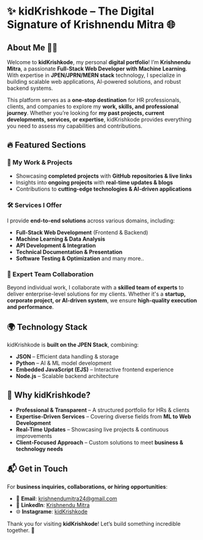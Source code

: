 # ✨ kidKrishkode – The Digital Signature of Krishnendu Mitra 🌐  

## About Me 👨‍💻  

Welcome to **kidKrishkode**, my personal **digital portfolio**! I’m **Krishnendu Mitra**, a passionate **Full-Stack Web Developer with Machine Learning**. With expertise in **JPEN/JPRN/MERN stack** technology, I specialize in building scalable web applications, AI-powered solutions, and robust backend systems.  

This platform serves as a **one-stop destination** for HR professionals, clients, and companies to explore my **work, skills, and professional journey**. Whether you’re looking for **my past projects, current developments, services, or expertise**, kidKrishkode provides everything you need to assess my capabilities and contributions.  

## 🔥 Featured Sections  

### 🚀 My Work & Projects  
- Showcasing **completed projects** with **GitHub repositories & live links**  
- Insights into **ongoing projects** with **real-time updates & blogs**  
- Contributions to **cutting-edge technologies & AI-driven applications**  

### 🛠️ Services I Offer  
I provide **end-to-end solutions** across various domains, including:  
- **Full-Stack Web Development** (Frontend & Backend)  
- **Machine Learning & Data Analysis**  
- **API Development & Integration**  
- **Technical Documentation & Presentation**  
- **Software Testing & Optimization**
  and many more..

### 👥 Expert Team Collaboration  
Beyond individual work, I collaborate with a **skilled team of experts** to deliver enterprise-level solutions for my clients. Whether it's a **startup, corporate project, or AI-driven system**, we ensure **high-quality execution and performance**.  

## 🌍 Technology Stack  

kidKrishkode is **built on the JPEN Stack**, combining:  
- **JSON** – Efficient data handling & storage  
- **Python** – AI & ML model development  
- **Embedded JavaScript (EJS)** – Interactive frontend experience  
- **Node.js** – Scalable backend architecture  

## 🎯 Why kidKrishkode?  

- **Professional & Transparent** – A structured portfolio for HRs & clients  
- **Expertise-Driven Services** – Covering diverse fields from **ML to Web Development**  
- **Real-Time Updates** – Showcasing live projects & continuous improvements  
- **Client-Focused Approach** – Custom solutions to meet **business & technology needs**  

## 📬 Get in Touch  

For **business inquiries, collaborations, or hiring opportunities**:  
- 📧 **Email**: [krishnendumitra24@gmail.com](mailto:krishnendumitra24@gmail.com)  
- 💼 **LinkedIn**: [Krishnendu Mitra](https://www.linkedin.com/in/krishnendu-mitra)  
- 🌐 **Instagrame**: [kidKrishkode](https://instagrame.com/kidkrishkode01)  

Thank you for visiting **kidKrishkode**! Let’s build something incredible together. 🚀
